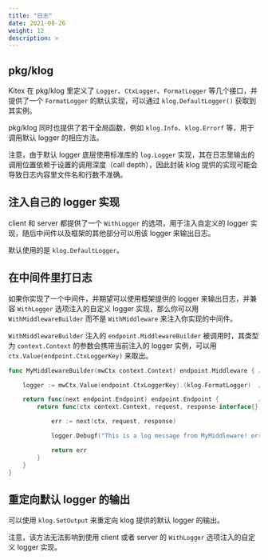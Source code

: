 ```yaml
---
title: "日志"
date: 2021-08-26
weight: 12
description: >
---
```


## pkg/klog

Kitex 在 pkg/klog 里定义了 `Logger`、`CtxLogger`、`FormatLogger` 等几个接口，并提供了一个 `FormatLogger` 的默认实现，可以通过 `klog.DefaultLogger()` 获取到其实例。

pkg/klog 同时也提供了若干全局函数，例如 `klog.Info`、`klog.Errorf` 等，用于调用默认 logger 的相应方法。

注意，由于默认 logger 底层使用标准库的 `log.Logger` 实现，其在日志里输出的调用位置依赖于设置的调用深度（call depth），因此封装 klog 提供的实现可能会导致日志内容里文件名和行数不准确。

## 注入自己的 logger 实现

client 和 server 都提供了一个 `WithLogger` 的选项，用于注入自定义的 logger 实现，随后中间件以及框架的其他部分可以用该 logger 来输出日志。

默认使用的是 `klog.DefaultLogger`。

## 在中间件里打日志

如果你实现了一个中间件，并期望可以使用框架提供的 logger 来输出日志，并兼容 `WithLogger` 选项注入的自定义 logger 实现，那么你可以用 `WithMiddlewareBuilder` 而不是 `WithMiddleware` 来注入你实现的中间件。

`WithMiddlewareBuilder` 注入的 `endpoint.MiddlewareBuilder` 被调用时，其类型为 `context.Context` 的参数会携带当前注入的 logger 实例，可以用 `ctx.Value(endpoint.CtxLoggerKey)` 来取出。

```go
func MyMiddlewareBuilder(mwCtx context.Context) endpoint.Middleware { // middleware builder

    logger := mwCtx.Value(endpoint.CtxLoggerKey).(klog.FormatLogger)  // get the logger

    return func(next endpoint.Endpoint) endpoint.Endpoint {           // middleware
        return func(ctx context.Context, request, response interface{}) error {

            err := next(ctx, request, response)

            logger.Debugf("This is a log message from MyMiddleware! err: %v", err)

            return err
        }
    }
}
```

## 重定向默认 logger 的输出

可以使用 `klog.SetOutput` 来重定向 klog 提供的默认 logger 的输出。

注意，该方法无法影响到使用 client 或者 server 的 `WithLogger` 选项注入的自定义 logger 实现。